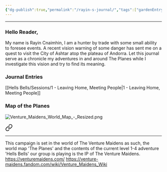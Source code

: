 ```yaml
---
{"dg-publish":true,"permalink":"/rayin-s-journal/","tags":["gardenEntry"]}
---
```


---

### Hello Reader, 
My name is Rayin Cnaimhin, I am a hunter by trade with some small ability to foresee events. A recent vision warning of some danger has sent me on a quest to visit the City of Ashtar atop the plateau of Andorra.  Let this journal serve as a chronicle my adventures in and around The Planes while I investigate this vision and try to find its meaning.

### Journal Entries
[[Hells Bells/Sessions/1 - Leaving Home, Meeting People\|1 - Leaving Home, Meeting People]]


### Map of the Planes
![Venture_Maidens_World_Map_-_Resized.png](/img/user/Hells%20Bells/Map/Venture_Maidens_World_Map_-_Resized.png)


<div class="transclusion internal-embed is-loaded"><a class="markdown-embed-link" href="/disclaimer/" aria-label="Open link"><svg xmlns="http://www.w3.org/2000/svg" width="24" height="24" viewBox="0 0 24 24" fill="none" stroke="currentColor" stroke-width="2" stroke-linecap="round" stroke-linejoin="round" class="svg-icon lucide-link"><path d="M10 13a5 5 0 0 0 7.54.54l3-3a5 5 0 0 0-7.07-7.07l-1.72 1.71"></path><path d="M14 11a5 5 0 0 0-7.54-.54l-3 3a5 5 0 0 0 7.07 7.07l1.71-1.71"></path></svg></a><div class="markdown-embed">




---
This campaign is set in the world of The Venture Maidens as such, the world map 'The Planes' and the contents of the current level 1-4 adventure 'Hells Bells' our group is playing is the IP of The Venture Maidens.
https://venturemaidens.com/
https://venture-maidens.fandom.com/wiki/Venture_Maidens_Wiki

</div></div>
